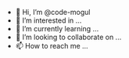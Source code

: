 - 👋 Hi, I’m @code-mogul
- 👀 I’m interested in ...
- 🌱 I’m currently learning ...
- 💞️ I’m looking to collaborate on ...
- 📫 How to reach me ...

<!---
code-mogul/code-mogul is a ✨ special ✨ repository because its `README.md` (this file) appears on your GitHub profile.
You can click the Preview link to take a look at your changes.
--->
